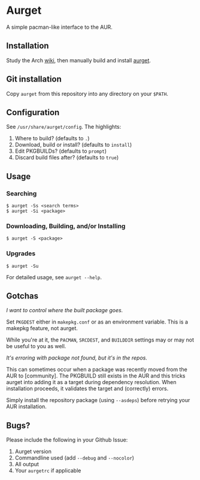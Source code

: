 # Aurget

A simple pacman-like interface to the AUR.

## Installation

Study the Arch [wiki][], then manually build and install [aurget][].

[wiki]:   https://wiki.archlinux.org/index.php/AUR
[aurget]: https://aur.archlinux.org/packages/aurget/

## Git installation

Copy `aurget` from this repository into any directory on your `$PATH`.

## Configuration

See `/usr/share/aurget/config`. The highlights:

1. Where to build? (defaults to `.`)
2. Download, build or install? (defaults to `install`)
3. Edit PKGBUILDs? (defaults to `prompt`)
4. Discard build files after? (defaults to `true`)

## Usage

### Searching

~~~
$ aurget -Ss <search terms>
$ aurget -Si <package>
~~~

### Downloading, Building, and/or Installing

~~~
$ aurget -S <package>
~~~

### Upgrades

~~~
$ aurget -Su
~~~

For detailed usage, see `aurget --help`.

## Gotchas

*I want to control where the built package goes.*

Set `PKGDEST` either in `makepkg.conf` or as an environment variable. 
This is a makepkg feature, not aurget.

While you're at it, the `PACMAN`, `SRCDEST`, and `BUILDDIR` settings may 
or may not be useful to you as well.

*It's erroring with package not found, but it's in the repos.*

This can sometimes occur when a package was recently moved from the AUR 
to [community]. The PKGBUILD still exists in the AUR and this tricks 
aurget into adding it as a target during dependency resolution. When 
installation proceeds, it validates the target and (correctly) errors.

Simply install the repository package (using `--asdeps`) before retrying 
your AUR installation.

## Bugs?

Please include the following in your Github Issue:

1. Aurget version
2. Commandline used (add `--debug` and `--nocolor`)
3. All output
4. Your `aurgetrc` if applicable
